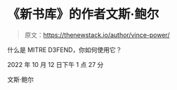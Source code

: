 # 《新书库》的作者文斯·鲍尔

> 原文：<https://thenewstack.io/author/vince-power/>

什么是 MITRE D3FEND，你如何使用它？

2022 年 10 月 12 日下午 1 点 27 分

文斯·鲍尔